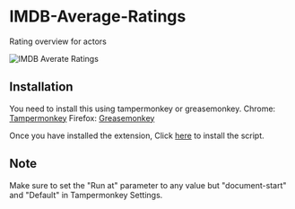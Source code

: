 # IMDB-Average-Ratings
Rating overview for actors

![IMDB Averate Ratings](https://i.imgur.com/i2pgC3P.png)

## Installation
You need to install this using tampermonkey or greasemonkey.
Chrome: [Tampermonkey](https://chrome.google.com/webstore/detail/tampermonkey/dhdgffkkebhmkfjojejmpbldmpobfkfo?hl=en)
Firefox: [Greasemonkey](https://addons.mozilla.org/en-US/firefox/addon/greasemonkey/)

Once you have installed the extension, Click [here](https://github.com/LenAnderson/IMDB-Average-Ratings/raw/master/IMDB-Average-Ratings.user.js) to install the script.

## Note
Make sure to set the "Run at" parameter to any value but "document-start" and "Default" in Tampermonkey Settings.
